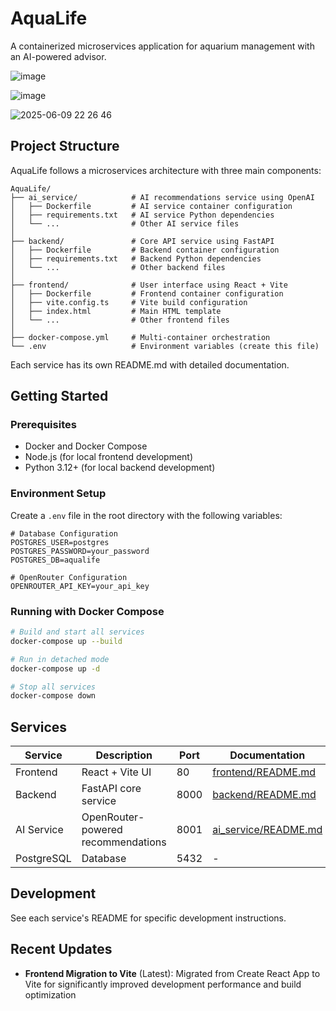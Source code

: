 # AquaLife

A containerized microservices application for aquarium management with an AI-powered advisor.

![image](https://github.com/user-attachments/assets/d942ce66-923b-4595-acb0-0cbbf4220e1e)

![image](https://github.com/user-attachments/assets/9ceacfd1-c283-4ec8-b6d3-96a9ec0efc22)

![2025-06-09 22 26 46](https://github.com/user-attachments/assets/d99479d2-014a-4938-b107-bec6cd0806d8)


## Project Structure

AquaLife follows a microservices architecture with three main components:

```
AquaLife/
├── ai_service/            # AI recommendations service using OpenAI
│   ├── Dockerfile         # AI service container configuration
│   ├── requirements.txt   # AI service Python dependencies
│   └── ...                # Other AI service files
│
├── backend/               # Core API service using FastAPI
│   ├── Dockerfile         # Backend container configuration
│   ├── requirements.txt   # Backend Python dependencies  
│   └── ...                # Other backend files
│
├── frontend/              # User interface using React + Vite
│   ├── Dockerfile         # Frontend container configuration
│   ├── vite.config.ts     # Vite build configuration
│   ├── index.html         # Main HTML template
│   └── ...                # Other frontend files
│
├── docker-compose.yml     # Multi-container orchestration
└── .env                   # Environment variables (create this file)
```

Each service has its own README.md with detailed documentation.

## Getting Started

### Prerequisites

- Docker and Docker Compose
- Node.js (for local frontend development)
- Python 3.12+ (for local backend development)

### Environment Setup

Create a `.env` file in the root directory with the following variables:

```
# Database Configuration
POSTGRES_USER=postgres
POSTGRES_PASSWORD=your_password
POSTGRES_DB=aqualife

# OpenRouter Configuration 
OPENROUTER_API_KEY=your_api_key
```

### Running with Docker Compose

```bash
# Build and start all services
docker-compose up --build

# Run in detached mode
docker-compose up -d

# Stop all services
docker-compose down
```

## Services

| Service | Description | Port | Documentation |
|---------|-------------|------|---------------|
| Frontend | React + Vite UI | 80 | [frontend/README.md](frontend/README.md) |
| Backend | FastAPI core service | 8000 | [backend/README.md](backend/README.md) |
| AI Service | OpenRouter-powered recommendations | 8001 | [ai_service/README.md](ai_service/README.md) |
| PostgreSQL | Database | 5432 | - |

## Development

See each service's README for specific development instructions.

## Recent Updates

- **Frontend Migration to Vite** (Latest): Migrated from Create React App to Vite for significantly improved development performance and build optimization

